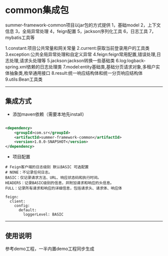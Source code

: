 # common集成包

summer-framework-common项目以jar包的方式提供 1，基础model 2，上下文信息 3，全局异常处理 4，feign配置 5，jackson序列化工具 6，日志工具
7，mybatis工具等

1.constant:项目公共常量和网关常量
2.current:获取当前登录用户的工具类
3.exception:公共全局异常处理和自定义异常
4.feign:feign常用配置,错误处理,日志处理,请求头处理等
5.jackson:jackson转换一些基础类
6.log:logback-spring.xml依赖的日志处理类
7.model:entity基础类,基础分页请求对象,多租户实体抽象类,枚举通用接口
8.result:统一响应结构体和统一分页响应结构体
9.utils:Bean工具类


---

## 集成方式

- 添加maven依赖（需要本地先install）

```xml

<dependency>
    <groupId>com.sr</groupId>
    <artifactId>summer-framework-common</artifactId>
    <version>1.0.0-SNAPSHOT</version>
</dependency>
```

- 项目配置

```ymal
# Feign客户端的日志级别 默认BASIC 可选配置 
# NONE‌：不记录任何日志。
BASIC‌：仅记录请求方法、URL、响应状态码和执行时间。
HEADERS‌：记录BASIC级别的信息，并附加请求和响应的头信息。
FULL‌：记录所有请求和响应的详细信息，包括请求头、请求体、响应体

feign:
  client:
    config:
      default:
        loggerLevel: BASIC
```

---

## 使用说明

参考demo工程，一半内置demo工程同步生成
